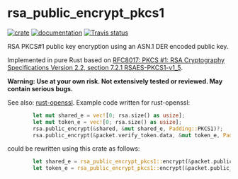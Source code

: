 # rsa_public_encrypt_pkcs1

[![crate](https://img.shields.io/crates/v/rsa_public_encrypt_pkcs1.svg)](https://crates.io/crates/rsa_public_encrypt_pkcs1)
[![documentation](https://docs.rs/rsa_public_encrypt_pkcs1/badge.svg)](https://docs.rs/rsa_public_encrypt_pkcs1)
[![Travis status](https://travis-ci.org/iceiix/rsa_public_encrypt_pkcs1.svg?branch=master)](https://travis-ci.org/iceiix/rsa_public_encrypt_pkcs1)

RSA PKCS#1 public key encryption using an ASN.1 DER encoded public key.

Implemented in pure Rust based on [RFC8017: PKCS #1: RSA Cryptography Specifications Version 2.2, section 7.2.1 RSAES-PKCS1-v1_5](https://tools.ietf.org/html/rfc8017#section-7.2.1).

**Warning: Use at your own risk. Not extensively tested or reviewed. May contain serious bugs.**

See also: [rust-openssl](https://crates.io/crates/openssl). Example code written for rust-openssl:

```rust
        let mut shared_e = vec![0; rsa.size() as usize];
        let mut token_e = vec![0; rsa.size() as usize];
        rsa.public_encrypt(&shared, &mut shared_e, Padding::PKCS1)?;
        rsa.public_encrypt(&packet.verify_token.data, &mut token_e, Padding::PKCS1)?;
```

could be rewritten using this crate as follows:

```rust
        let shared_e = rsa_public_encrypt_pkcs1::encrypt(&packet.public_key.data, &shared)?;
        let token_e = rsa_public_encrypt_pkcs1::encrypt(&packet.public_key.data, &packet.verify_token.data)?;
```

